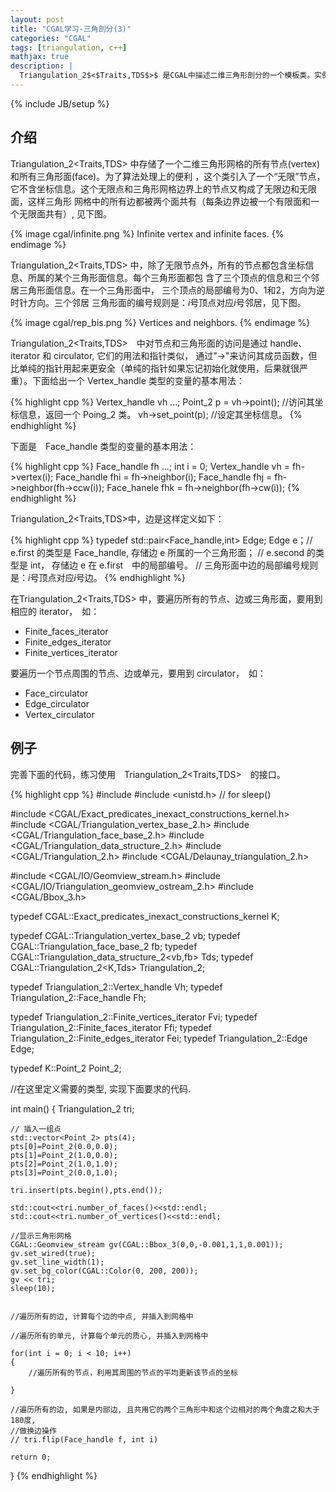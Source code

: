 ```yaml
---
layout: post
title: "CGAL学习-三角剖分(3)"
categories: "CGAL"
tags: [triangulation, c++]
mathjax: true
description: |
  Triangulation_2$<$Traits,TDS$>$ 是CGAL中描述二维三角形剖分的一个模板类。实例化时, 它的第一个模板参数要传入一个几何核心类, 第二个模板参数是一个三角剖分的数据结构类（这个参数有一个默认的值）。这个模板类定义了三角剖分的基本用户接口， 它也是其它三角剖分类（如Delaunay_triangulation_2、Regular_triangulation_2）的基类。 因此它是基于CGAL进行二维三角形网格生成和优化算法开发，必须要掌握好这个类。
---
```

{% include JB/setup %}

## 介绍
Triangulation_2\<Traits,TDS\> 中存储了一个二维三角形网格的所有节点(vertex)和所有三角形面(face)。为了算法处理上的便利
，这个类引入了一个“无限”节点， 它不含坐标信息。这个无限点和三角形网格边界上的节点又构成了无限边和无限面，这样三角形
网格中的所有边都被两个面共有（每条边界边被一个有限面和一个无限面共有）, 见下图。

{% image cgal/infinite.png %}
Infinite vertex and infinite faces.
{% endimage %}

Triangulation_2\<Traits,TDS\> 中，除了无限节点外，所有的节点都包含坐标信息、所属的某个三角形面信息。每个三角形面都包
含了三个顶点的信息和三个邻居三角形面信息。在一个三角形面中， 三个顶点的局部编号为0、1和2，方向为逆时针方向。三个邻居
三角形面的编号规则是：$i$号顶点对应$i$号邻居，见下图。

{% image cgal/rep_bis.png %}
Vertices and neighbors.
{% endimage %}

Triangulation_2\<Traits,TDS\>　中对节点和三角形面的访问是通过 handle、iterator 和 circulator, 它们的用法和指针类似，
通过"->"来访问其成员函数，但比单纯的指针用起来更安全（单纯的指针如果忘记初始化就使用，后果就很严重）。下面给出一个
Vertex_handle 类型的变量的基本用法：

{% highlight cpp %}
Vertex_handle vh ...;
Point_2 p = vh->point(); //访问其坐标信息，返回一个 Poing_2 类。
vh->set_point(p); //设定其坐标信息。
{% endhighlight %}

下面是　Face_handle 类型的变量的基本用法：

{% highlight cpp %}
Face_handle fh ...;
int i = 0;
Vertex_handle vh = fh->vertex(i);
Face_handle fhi = fh->neighbor(i);
Face_handle fhj = fh->neighbor(fh->ccw(i));
Face_hanele fhk = fh->neighbor(fh->cw(i));
{% endhighlight %}

Triangulation_2\<Traits,TDS\>中，边是这样定义如下：

{% highlight cpp %}
typedef std::pair<Face_handle,int> Edge;
Edge e；// e.first 的类型是 Face_handle, 存储边 e 所属的一个三角形面；
       // e.second 的类型是 int， 存储边 e 在 e.first　中的局部编号。
       // 三角形面中边的局部编号规则是：$i$号顶点对应$i$号边。
{% endhighlight %}

在Triangulation_2\<Traits,TDS\> 中，要遍历所有的节点、边或三角形面，要用到相应的 iterator，　如：

* Finite_faces_iterator
* Finite_edges_iterator
* Finite_vertices_iterator

要遍历一个节点周围的节点、边或单元，要用到 circulator，　如：

* Face_circulator
* Edge_circulator
* Vertex_circulator

## 例子
完善下面的代码，练习使用　Triangulation_2\<Traits,TDS\>　的接口。

{% highlight cpp %}
#include <fstream>
#include <unistd.h> // for sleep()

#include <CGAL/Exact_predicates_inexact_constructions_kernel.h>
#include <CGAL/Triangulation_vertex_base_2.h>
#include <CGAL/Triangulation_face_base_2.h>
#include <CGAL/Triangulation_data_structure_2.h>
#include <CGAL/Triangulation_2.h>
#include <CGAL/Delaunay_triangulation_2.h>

#include <CGAL/IO/Geomview_stream.h>
#include <CGAL/IO/Triangulation_geomview_ostream_2.h>
#include <CGAL/Bbox_3.h>


typedef CGAL::Exact_predicates_inexact_constructions_kernel K;

typedef CGAL::Triangulation_vertex_base_2<K> vb;
typedef CGAL::Triangulation_face_base_2<K> fb;
typedef CGAL::Triangulation_data_structure_2<vb,fb> Tds;
typedef CGAL::Triangulation_2<K,Tds>  Triangulation_2;

typedef Triangulation_2::Vertex_handle Vh;
typedef Triangulation_2::Face_handle Fh;

typedef Triangulation_2::Finite_vertices_iterator Fvi;
typedef Triangulation_2::Finite_faces_iterator Ffi;
typedef Triangulation_2::Finite_edges_iterator Fei;
typedef Triangulation_2::Edge Edge;


typedef K::Point_2 Point_2;

//在这里定义需要的类型, 实现下面要求的代码.


int main()
{
    Triangulation_2 tri;

    // 插入一组点
    std::vector<Point_2> pts(4);
    pts[0]=Point_2(0.0,0.0);
    pts[1]=Point_2(1.0,0.0);
    pts[2]=Point_2(1.0,1.0);
    pts[3]=Point_2(0.0,1.0);

    tri.insert(pts.begin(),pts.end());

    std::cout<<tri.number_of_faces()<<std::endl;
    std::cout<<tri.number_of_vertices()<<std::endl;

    //显示三角形网格
    CGAL::Geomview_stream gv(CGAL::Bbox_3(0,0,-0.001,1,1,0.001));
    gv.set_wired(true);
    gv.set_line_width(1);
    gv.set_bg_color(CGAL::Color(0, 200, 200));
    gv << tri;
    sleep(10);


    //遍历所有的边, 计算每个边的中点, 并插入到网格中

    //遍历所有的单元, 计算每个单元的质心, 并插入到网格中

    for(int i = 0; i < 10; i++)
    {
        //遍历所有的节点，利用其周围的节点的平均更新该节点的坐标

    }

    //遍历所有的边, 如果是内部边, 且共用它的两个三角形中和这个边相对的两个角度之和大于180度,
    //做换边操作
    // tri.flip(Face_handle f, int i)

    return 0;
}
{% endhighlight %}
